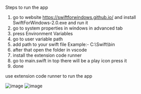 Steps to run the app
1. go to website https://swiftforwindows.github.io/ and install SwiftForWindows-2.0.exe and run it
2. go to system properties in windows in advanced tab
3. press Environment Variables
4. go to user variable path
5. add path to your swift file Example:- C:\Swift\bin
6. after that open the folder in vscode
7. install the extension code runner
8. go to main.swift in top there will be a play icon press it
9. done



use extension code runner to run the app

![image](https://github.com/darkknight5844/Swift-Windows-gender-app/assets/145830163/4c799d8f-4761-4ee6-b686-4f08d3bee78b)
![image](https://github.com/darkknight5844/Swift-Windows-gender-app/assets/145830163/e07eb625-b450-4423-b01b-c2cd5d3c94b0)

